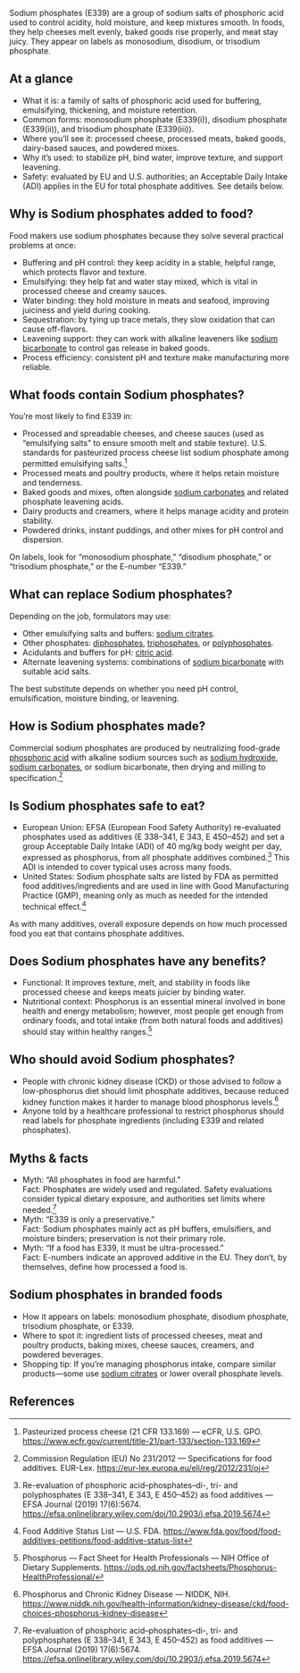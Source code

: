 Sodium phosphates (E339) are a group of sodium salts of phosphoric acid used to control acidity, hold moisture, and keep mixtures smooth. In foods, they help cheeses melt evenly, baked goods rise properly, and meat stay juicy. They appear on labels as monosodium, disodium, or trisodium phosphate.
<!--more-->

## At a glance
- What it is: a family of salts of phosphoric acid used for buffering, emulsifying, thickening, and moisture retention.
- Common forms: monosodium phosphate (E339(i)), disodium phosphate (E339(ii)), and trisodium phosphate (E339(iii)).
- Where you’ll see it: processed cheese, processed meats, baked goods, dairy-based sauces, and powdered mixes.
- Why it’s used: to stabilize pH, bind water, improve texture, and support leavening.
- Safety: evaluated by EU and U.S. authorities; an Acceptable Daily Intake (ADI) applies in the EU for total phosphate additives. See details below.

## Why is Sodium phosphates added to food?
Food makers use sodium phosphates because they solve several practical problems at once:
- Buffering and pH control: they keep acidity in a stable, helpful range, which protects flavor and texture.
- Emulsifying: they help fat and water stay mixed, which is vital in processed cheese and creamy sauces.
- Water binding: they hold moisture in meats and seafood, improving juiciness and yield during cooking.
- Sequestration: by tying up trace metals, they slow oxidation that can cause off-flavors.
- Leavening support: they can work with alkaline leaveners like [sodium bicarbonate](/e500ii-sodium-bicarbonate) to control gas release in baked goods.
- Process efficiency: consistent pH and texture make manufacturing more reliable.

## What foods contain Sodium phosphates?
You’re most likely to find E339 in:
- Processed and spreadable cheeses, and cheese sauces (used as “emulsifying salts” to ensure smooth melt and stable texture). U.S. standards for pasteurized process cheese list sodium phosphate among permitted emulsifying salts.[^4]
- Processed meats and poultry products, where it helps retain moisture and tenderness.
- Baked goods and mixes, often alongside [sodium carbonates](/e500-sodium-carbonates) and related phosphate leavening acids.
- Dairy products and creamers, where it helps manage acidity and protein stability.
- Powdered drinks, instant puddings, and other mixes for pH control and dispersion.

On labels, look for “monosodium phosphate,” “disodium phosphate,” or “trisodium phosphate,” or the E-number “E339.”

## What can replace Sodium phosphates?
Depending on the job, formulators may use:
- Other emulsifying salts and buffers: [sodium citrates](/e331-sodium-citrates).
- Other phosphates: [diphosphates](/e450-diphosphates), [triphosphates](/e451-triphosphates), or [polyphosphates](/e452-polyphosphates).
- Acidulants and buffers for pH: [citric acid](/e330-citric-acid).
- Alternate leavening systems: combinations of [sodium bicarbonate](/e500ii-sodium-bicarbonate) with suitable acid salts.

The best substitute depends on whether you need pH control, emulsification, moisture binding, or leavening.

## How is Sodium phosphates made?
Commercial sodium phosphates are produced by neutralizing food-grade [phosphoric acid](/e338-phosphoric-acid) with alkaline sodium sources such as [sodium hydroxide](/e524-sodium-hydroxide), [sodium carbonates](/e500-sodium-carbonates), or sodium bicarbonate, then drying and milling to specification.[^1]

## Is Sodium phosphates safe to eat?
- European Union: EFSA (European Food Safety Authority) re-evaluated phosphates used as additives (E 338–341, E 343, E 450–452) and set a group Acceptable Daily Intake (ADI) of 40 mg/kg body weight per day, expressed as phosphorus, from all phosphate additives combined.[^2] This ADI is intended to cover typical uses across many foods.
- United States: Sodium phosphate salts are listed by FDA as permitted food additives/ingredients and are used in line with Good Manufacturing Practice (GMP), meaning only as much as needed for the intended technical effect.[^3]

As with many additives, overall exposure depends on how much processed food you eat that contains phosphate additives.

## Does Sodium phosphates have any benefits?
- Functional: It improves texture, melt, and stability in foods like processed cheese and keeps meats juicier by binding water.
- Nutritional context: Phosphorus is an essential mineral involved in bone health and energy metabolism; however, most people get enough from ordinary foods, and total intake (from both natural foods and additives) should stay within healthy ranges.[^5]

## Who should avoid Sodium phosphates?
- People with chronic kidney disease (CKD) or those advised to follow a low-phosphorus diet should limit phosphate additives, because reduced kidney function makes it harder to manage blood phosphorus levels.[^6]
- Anyone told by a healthcare professional to restrict phosphorus should read labels for phosphate ingredients (including E339 and related phosphates).

## Myths & facts
- Myth: “All phosphates in food are harmful.”  
  Fact: Phosphates are widely used and regulated. Safety evaluations consider typical dietary exposure, and authorities set limits where needed.[^2]
- Myth: “E339 is only a preservative.”  
  Fact: Sodium phosphates mainly act as pH buffers, emulsifiers, and moisture binders; preservation is not their primary role.
- Myth: “If a food has E339, it must be ultra-processed.”  
  Fact: E-numbers indicate an approved additive in the EU. They don’t, by themselves, define how processed a food is.

## Sodium phosphates in branded foods
- How it appears on labels: monosodium phosphate, disodium phosphate, trisodium phosphate, or E339.
- Where to spot it: ingredient lists of processed cheeses, meat and poultry products, baking mixes, cheese sauces, creamers, and powdered beverages.
- Shopping tip: If you’re managing phosphorus intake, compare similar products—some use [sodium citrates](/e331-sodium-citrates) or lower overall phosphate levels.

## References
[^1]: Commission Regulation (EU) No 231/2012 — Specifications for food additives. EUR-Lex. https://eur-lex.europa.eu/eli/reg/2012/231/oj
[^2]: Re-evaluation of phosphoric acid–phosphates–di-, tri- and polyphosphates (E 338–341, E 343, E 450–452) as food additives — EFSA Journal (2019) 17(6):5674. https://efsa.onlinelibrary.wiley.com/doi/10.2903/j.efsa.2019.5674
[^3]: Food Additive Status List — U.S. FDA. https://www.fda.gov/food/food-additives-petitions/food-additive-status-list
[^4]: Pasteurized process cheese (21 CFR 133.169) — eCFR, U.S. GPO. https://www.ecfr.gov/current/title-21/part-133/section-133.169
[^5]: Phosphorus — Fact Sheet for Health Professionals — NIH Office of Dietary Supplements. https://ods.od.nih.gov/factsheets/Phosphorus-HealthProfessional/
[^6]: Phosphorus and Chronic Kidney Disease — NIDDK, NIH. https://www.niddk.nih.gov/health-information/kidney-disease/ckd/food-choices-phosphorus-kidney-disease
